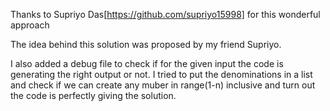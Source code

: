 Thanks to Supriyo Das[https://github.com/supriyo15998] for this wonderful approach

The idea behind this solution was proposed by my friend Supriyo.

I also added a debug file to check if for the given input the code is generating the right output or not.
I tried to put the denominations in a list and check if we can create any muber in range(1-n) inclusive and turn out the code is perfectly giving the solution.
